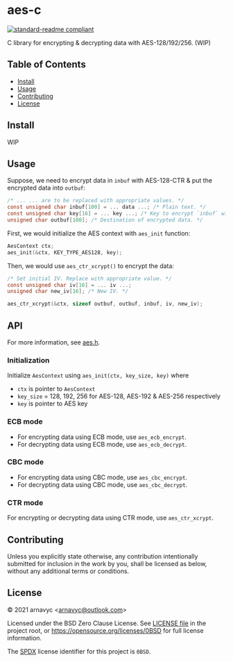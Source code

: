 <!--
SPDX-License-Identifier: 0BSD
-->

# aes-c

[![standard-readme compliant](https://img.shields.io/badge/readme%20style-standard-brightgreen.svg?style=flat-square)](https://github.com/RichardLitt/standard-readme)

C library for encrypting & decrypting data with AES-128/192/256. (WIP)

## Table of Contents

- [Install](#install)
- [Usage](#usage)
- [Contributing](#contributing)
- [License](#license)

## Install

WIP

## Usage

Suppose, we need to encrypt data in `inbuf` with AES-128-CTR & put the encrypted
data into `outbuf`:

```c
/* ... ... are to be replaced with appropriate values. */
const unsigned char inbuf[100] = ... data ...; /* Plain text. */
const unsigned char key[16] = ... key ...; /* Key to encrypt `inbuf` with. */
unsigned char outbuf[100]; /* Destination of encrypted data. */
```

First, we would initialize the AES context with `aes_init` function:

```c
AesContext ctx;
aes_init(&ctx, KEY_TYPE_AES128, key);
```

Then, we would use `aes_ctr_xcrypt()` to encrypt the data:

```c
/* Set initial IV. Replace with appropriate value. */
const unsigned char iv[16] = ... iv ...;
unsigned char new_iv[16]; /* New IV. */

aes_ctr_xcrypt(&ctx, sizeof outbuf, outbuf, inbuf, iv, new_iv);
```

## API

For more information, see [aes.h](include/ay/aes.h).

### Initialization

Initialize `AesContext` using `aes_init(ctx, key_size, key)` where
- `ctx` is pointer to `AesContext`
- `key_size` = 128, 192, 256 for AES-128, AES-192 & AES-256 respectively
- `key` is pointer to AES key

### ECB mode
- For encrypting data using ECB mode, use `aes_ecb_encrypt`.
- For decrypting data using ECB mode, use `aes_ecb_decrypt`.

### CBC mode
- For encrypting data using CBC mode, use `aes_cbc_encrypt`.
- For decrypting data using CBC mode, use `aes_cbc_decrypt`.

### CTR mode
For encrypting or decrypting data using CTR mode, use `aes_ctr_xcrypt`.

## Contributing

Unless you explicitly state otherwise, any contribution intentionally submitted
for inclusion in the work by you, shall be licensed as below, without any
additional terms or conditions.

## License

&copy; 2021 arnavyc \<arnavyc@outlook.com\>

Licensed under the BSD Zero Clause License. See [LICENSE file](LICENSE.md) in
the project root, or https://opensource.org/licenses/0BSD for full license
information.

The [SPDX](https://spdx.dev) license identifier for this project is `0BSD`.
